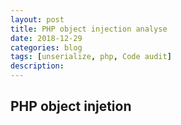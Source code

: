 ```yaml
---
layout: post
title: PHP object injection analyse
date: 2018-12-29
categories: blog
tags: [unserialize, php, Code audit]
description: 
---
```




## PHP object injetion










